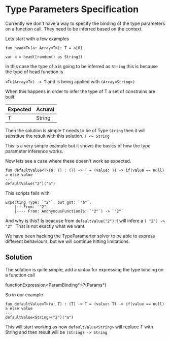 # Type Parameters Specification

Currently we don't have a way to specify the binding of the type parameters on a function call. They need to be inferred based on the context. 


Lets start with a few examples


```dataweave
fun head<T>(a: Array<T>): T = a[0]

var a = head([random() as String])
```

In this case the type of a is going to be inferred as `String` this is because the type of head function is 

`<T>(Array<T>) -> T` and is being applied with `(Array<String>)`

When this happens in order to infer the type of T a set of constrains are built



| Expected | Actural | 
| -------- | --------|
| T        | String  |


Then the solution is simple `T` needs to be of Type `String` then it will substitue the result with this solution. `T <= String` 

This is a very simple example but it shows the basics of how the type parameter inference works.


Now lets see a case where these doesn't work as expected.



```
fun defaultValue<T>(a: T) : (T) -> T = (value: T) -> if(value == null) a else value      
---
defaultValue("2")("a")
```
This scripts fails with 

```
Expecting Type: `"2"`, but got: `"a"`.
	|-- From: `"2"`
	|---- From: AnonymousFunction($: `"2"`) -> `"2"`
```

And why is this? Is beacuse from `defaultValue("2")` it will infere a `(
"2") -> "2" ` That is not exactly what we want. 

We have been hacking the TypeParamerter solver to be able to express different behaviours, but we will continue hitting limitations.

## Solution

The solution is quite simple, add a sintax for expressing the type binding on a function call 

functionExpression<ParamBinding*>?(Params*)

So in our example

```
fun defaultValue<T>(a: T) : (T) -> T = (value: T) -> if(value == null) a else value      
---
defaultValue<String>("2")("a")
```

This will start working as now `defaultValue<String>` will replace T with String and then result will be `(String) -> String`

